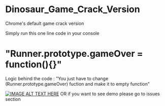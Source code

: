 # Dinosaur_Game_Crack_Version
Chrome's default game crack version

 Simply run this one line code in your console 
 # "Runner.prototype.gameOver = function(){}"
 
 Logic behind the code : "You just have to change (Runner.prototype.gameOver) fuction and make it to empty function"
 
 [![IMAGE ALT TEXT HERE](https://img.youtube.com/vi/JU_6MeHmzZ4/0.jpg)](https://youtu.be/JU_6MeHmzZ4)
 OR
 if you want to see demo please go to issues section

